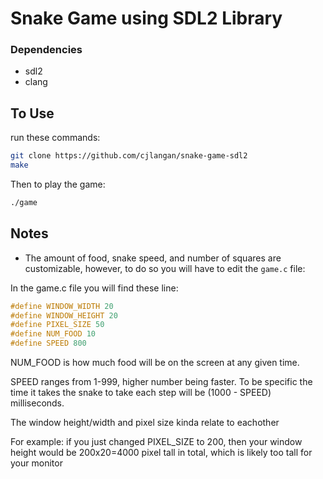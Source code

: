 # Snake Game using SDL2 Library

### Dependencies
- sdl2
- clang

## To Use
run these commands:

```bash
git clone https://github.com/cjlangan/snake-game-sdl2
make
```

Then to play the game:

```bash
./game
```

## Notes
- The amount of food, snake speed, and number of squares are customizable, however, to do so you will have to edit the `game.c` file:

In the game.c file you will find these line:

```c
#define WINDOW_WIDTH 20
#define WINDOW_HEIGHT 20
#define PIXEL_SIZE 50
#define NUM_FOOD 10
#define SPEED 800
```

NUM_FOOD is how much food will be on the screen at any given time.

SPEED ranges from 1-999, higher number being faster.  To be specific the time it takes the snake to take each step will be (1000 - SPEED) milliseconds.

The window height/width and pixel size kinda relate to eachother

For example: if you just changed PIXEL_SIZE to 200, then your window height would be 200x20=4000 pixel tall in total, which is likely too tall for your monitor
